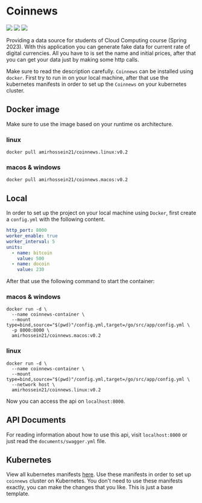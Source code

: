 # Coinnews

![](https://img.shields.io/github/v/release/amirhnajafiz/coinnews?include_prereleases)
![](https://img.shields.io/badge/language-Go-9cf)
![](https://img.shields.io/badge/go--version-1.20-9cc)

Providing a data source for students of Cloud Computing course (Spring 2023).
With this application you can generate fake data for current rate of digital currencies.
All you have to is set the name and initial prices, after that you can get your data
just by making some http calls.

Make sure to read the description carefully. ```Coinnews``` can be installed using ```docker```.
First try to run in on your local machine, after that use the kubernetes manifests in order
to set up the ```Coinnews``` on your kubernetes cluster.

## Docker image

Make sure to use the image based on your runtime os architecture.

### linux

```shell
docker pull amirhossein21/coinnews.linux:v0.2
```

### macos & windows

```shell
docker pull amirhossein21/coinnews.macos:v0.2
```

## Local

In order to set up the project on your local machine using ```Docker```, first create
a ```config.yml``` with the following content.

```yaml
http_port: 8000
worker_enable: true
worker_interval: 5
units:
  - name: bitcoin
    value: 500
  - name: docoin
    value: 230
```

After that use the following command to start the container:

### macos & windows

```shell
docker run -d \
  --name coinnews-container \
  --mount type=bind,source="$(pwd)"/config.yml,target=/go/src/app/config.yml \
  -p 8000:8000 \
  amirhossein21/coinnews.macos:v0.2
```

### linux

```shell
docker run -d \
  --name coinnews-container \
  --mount type=bind,source="$(pwd)"/config.yml,target=/go/src/app/config.yml \
  --network host \
  amirhossein21/coinnews.linux:v0.2
```

Now you can access the api on ```localhost:8000```.

## API Documents

For reading information about how to use this api, visit ```localhost:8000``` or just
read the ```documents/swagger.yml``` file.

## Kubernetes

View all kubernetes manifests [here](kubernetes). Use these manifests in order
to set up ```coinnews``` cluster on Kubernetes. You don't need to use these manifests
exactly, you can make the changes that you like. This is just a base template.
